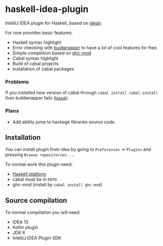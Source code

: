 haskell-idea-plugin
===================

IntelliJ IDEA plugin for Haskell, based on [ideah](https://code.google.com/p/ideah/).

For now provides basic features:
* Haskell syntax highlight
* Error checking with [buidwrapper](https://github.com/JPMoresmau/BuildWrapper) to have a lot of cool features for free.
* Simple completion based on [ghc-mod](http://hackage.haskell.org/package/ghc-mod)
* Cabal syntax highlight
* Build of cabal projects
* Installation of cabal packages

### Problems

If you installed new version of cabal through `cabal install cabal-install`
then buildwrapper fails ([issue](https://github.com/JPMoresmau/BuildWrapper/issues/15)).

### Plans

* Add ability jump to hackage libraries source code.

## Installation

You can install plugin from idea by going to `Preferences` -> `Plugins` and pressing `Browse repositories...`.

To normal work this plugin need:
* [Haskell platform](http://www.haskell.org/platform/)
* cabal must be in `PATH`
* ghc-mod (install by `cabal install ghc-mod`)

## Source compilation

To normal compilation you will need:
* IDEA 13
* Kotlin plugin
* JDK 6
* IntelliJ IDEA Plugin SDK
